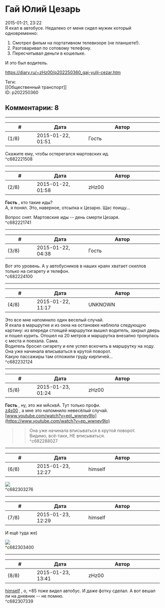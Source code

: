 Гай Юлий Цезарь
===============

  
2015-01-21, 23:22  
 Я ехал в автобусе. Недалеко от меня сидел мужик который одновременно:   
 1. Смотрел фильм на портативном телевизоре (не планшете!).   
 2. Разговаривал по сотовому телефону.   
 3. Пересчитывал деньги в кошельке.   
   
 И это был водитель.   
  
<https://diary.ru/~zHz00/p202250360_gaj-yulij-cezar.htm>  
  
Теги:  
[[Общественный транспорт]]  
ID: p202250360  


Комментарии: 8
--------------

  


---



|         #         |              Дата              |                     Автор                     |           ID           |
| --- | --- | --- | --- |
| (1/8) | 2015-01-22, 01:51 | Гость | c682221508 |

  
 Скажите ему, чтобы остерегался мартовских ид.   
 ^c682221508

---



|         #         |              Дата              |                     Автор                     |           ID           |
| --- | --- | --- | --- |
| (2/8) | 2015-01-22, 01:58 | zHz00 | c682221741 |

  
  **Гость**  , кто такие иды?   
 А, я понял. Это, наверное, отсылка к Цезарю. Щас поищу...   
   
 Вопрос снят. Мартовские иды -- день смерти Цезаря.   
 ^c682221741

---



|         #         |              Дата              |                     Автор                     |           ID           |
| --- | --- | --- | --- |
| (3/8) | 2015-01-22, 04:38 | Гость | c682224100 |

  
 Вот это уровень. А у автобусников в наших краях хватает скиллов только на сигарету и телефон.   
 ^c682224100

---



|         #         |              Дата              |                     Автор                     |           ID           |
| --- | --- | --- | --- |
| (4/8) | 2015-01-22, 11:17 | UNKNOWN | c682232124 |

  
 Это все мне напомнило один веселый случай.   
 Я ехала в маршрутке и из окна на остановке наблюла следующую картину: из впереди стоящей маршрутки вышел водитель, закрыл дверь и пошел курить. Отошел на 20 метров и маршрутка внезапно тронулась с места и поехала. Сама.   
 Водитель бросил сигарету и еле успел вскочить в маршрутку на ходу. Она уже начинала вписываться в крутой поворот.   
 Какую пассажиры там отложили груду кирпичей...   
 ^c682232124

---



|         #         |              Дата              |                     Автор                     |           ID           |
| --- | --- | --- | --- |
| (5/8) | 2015-01-23, 01:24 | zHz00 | c682288027 |

  
  **Гость**  , ну, это же мАсквА. Тут только профи.   
  [z4s00](http://z4s00.diary.ru "Kitsuneko's eye")  , а мне это напомнило невесёлый случай.   
  [www.youtube.com/watch?v=ep\_wwnev9lo](https://www.youtube.com/watch?v=ep_wwnev9lo)    
 >>Она уже начинала вписываться в крутой поворот.   
 Видимо, всё-таки, НЕ вписываться.   
 ^c682288027

---



|         #         |              Дата              |                     Автор                     |           ID           |
| --- | --- | --- | --- |
| (6/8) | 2015-01-23, 12:27 | himself | c682303276 |

  
  [![](http://boku.ru/img/lib/th1024/torpedoes.jpg)](http://boku.ru/img/lib/torpedoes.jpg)    
 ^c682303276

---



|         #         |              Дата              |                     Автор                     |           ID           |
| --- | --- | --- | --- |
| (7/8) | 2015-01-23, 12:29 | himself | c682303400 |

  
 И ещё туда же)   
   
 ![](http://boku.ru/img/lib/3986855-R3L8T8D-650-image.jpeg)   
 ^c682303400

---



|         #         |              Дата              |                     Автор                     |           ID           |
| --- | --- | --- | --- |
| (8/8) | 2015-01-23, 13:41 | zHz00 | c682307339 |

  
  [himself](http://himself.diary.ru "void")  , о, +85 тоже видел автобус. И даже фотку сделал. А вот вешал ли на дневник -- не помню.   
 ^c682307339